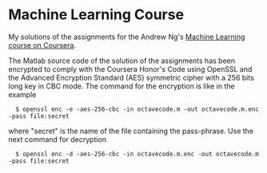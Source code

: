 Machine Learning Course
=======================

My solutions of the assignments for the Andrew Ng's [Machine Learning course on Coursera](https://www.coursera.org/learn/machine-learning).

The Matlab source code of the solution of the assignments has been encrypted to comply with the Coursera Honor's Code 
using OpenSSL and the Advanced Encryption Standard (AES) symmetric cipher with a 256 bits long key in CBC mode. The 
command for the encryption is like in the example

````
  $ openssl enc -e -aes-256-cbc -in octavecode.m -out octavecode.m.enc -pass file:secret

````

where "secret" is the name of the file containing the pass-phrase. Use the next command for decryption

````
  $ openssl enc -d -aes-256-cbc -in octavecode.m.enc -out octavecode.m -pass file:secret

````

